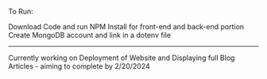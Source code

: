 To Run: 

Download Code and run NPM Install for front-end and back-end portion
Create MongoDB account and link in a dotenv file

---------------------------------------------

Currently working on Deployment of Website and Displaying full Blog Articles - aiming to complete by 2/20/2024
